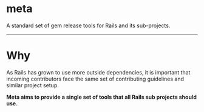# meta

A standard set of gem release tools for Rails and its sub-projects.

---

# Why

As Rails has grown to use more outside dependencies, it is important that incoming contributors face the same set of contributing guidelines and similar project setup.

**Meta aims to provide a single set of tools that all Rails sub projects should use.**
